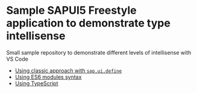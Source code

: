 # Sample SAPUI5 Freestyle application to demonstrate type intellisense

Small sample repository to demonstrate different levels of intellisense with VS Code

- [Using classic approach with `sap.ui.define`](https://github.com/stockbal/ui5-project-ts-intellisense/tree/sap-ui-define)
- [Using ES6 modules syntax](https://github.com/stockbal/ui5-project-ts-intellisense/tree/es6-javascript)
- [Using TypeScript](https://github.com/stockbal/ui5-project-ts-intellisense/tree/typescript)

